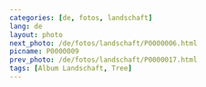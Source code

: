 ```yaml
---
categories: [de, fotos, landschaft]
lang: de
layout: photo
next_photo: /de/fotos/landschaft/P0000006.html
picname: P0000009
prev_photo: /de/fotos/landschaft/P0000017.html
tags: [Album Landschaft, Tree]
---
```


